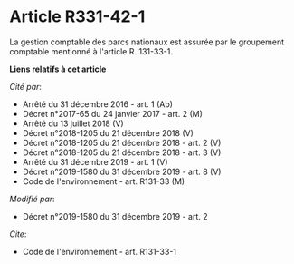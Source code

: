 # Article R331-42-1

La gestion comptable des parcs nationaux est assurée par le groupement comptable mentionné à l'article R. 131-33-1.

**Liens relatifs à cet article**

_Cité par_:

  - Arrêté du 31 décembre 2016 - art. 1 (Ab)
  - Décret n°2017-65 du 24 janvier 2017 - art. 2 (M)
  - Arrêté du 13 juillet 2018 (V)
  - Décret n°2018-1205 du 21 décembre 2018 (V)
  - Décret n°2018-1205 du 21 décembre 2018 - art. 2 (V)
  - Décret n°2018-1205 du 21 décembre 2018 - art. 3 (V)
  - Arrêté du 31 décembre 2019 - art. 1 (V)
  - Décret n°2019-1580 du 31 décembre 2019 - art. 8 (V)
  - Code de l'environnement - art. R131-33 (M)

_Modifié par_:

  - Décret n°2019-1580 du 31 décembre 2019 - art. 2

_Cite_:

  - Code de l'environnement - art. R131-33-1
